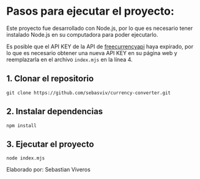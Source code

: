 # Pasos para ejecutar el proyecto:



Este proyecto fue desarrollado con Node.js, por lo que es necesario tener instalado Node.js en su computadora para poder ejecutarlo.

Es posible que el API KEY de la API de [freecurrencyapi](https://api.freecurrencyapi.com) haya expirado, por lo que es necesario obtener una nueva API KEY en su página web y reemplazarla en el archivo `index.mjs` en la línea 4.

## 1. Clonar el repositorio
```
git clone https://github.com/sebasviv/currency-converter.git
```

## 2. Instalar dependencias
```
npm install
```

## 3. Ejecutar el proyecto
```
node index.mjs
```

Elaborado por: Sebastian Viveros